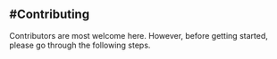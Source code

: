 #Contributing
-
Contributors are most welcome here. However, before getting started, please go through the following steps.

